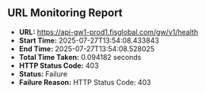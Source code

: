 ## URL Monitoring Report

- **URL:** https://api-gw1-prod1.fisglobal.com/gw/v1/health
- **Start Time:** 2025-07-27T13:54:08.433843
- **End Time:** 2025-07-27T13:54:08.528025
- **Total Time Taken:** 0.094182 seconds
- **HTTP Status Code:** 403
- **Status:** Failure
- **Failure Reason:** HTTP Status Code: 403
